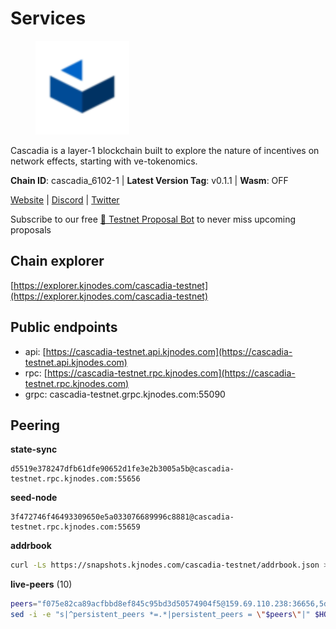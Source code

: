 # Services

<figure><img src="https://raw.githubusercontent.com/kj89/cosmos-images/main/logos/cascadia.png" width="150" alt=""><figcaption></figcaption></figure>

Cascadia is a layer-1 blockchain built to explore the  nature of incentives on network effects, starting  with ve-tokenomics.

**Chain ID**: cascadia_6102-1 | **Latest Version Tag**: v0.1.1 | **Wasm**: OFF

[Website](https://www.cascadia.foundation) | [Discord](https://discord.gg/cascadia) | [Twitter](https://twitter.com/CascadiaSystems)



Subscribe to our free [🤖 Testnet Proposal Bot](https://t.me/kjnodes_testnet_proposal_bot) to never miss upcoming proposals


## Chain explorer
[https://explorer.kjnodes.com/cascadia-testnet](https://explorer.kjnodes.com/cascadia-testnet)

## Public endpoints

* api: [https://cascadia-testnet.api.kjnodes.com](https://cascadia-testnet.api.kjnodes.com)
* rpc: [https://cascadia-testnet.rpc.kjnodes.com](https://cascadia-testnet.rpc.kjnodes.com)
* grpc: cascadia-testnet.grpc.kjnodes.com:55090

## Peering

**state-sync**

```text
d5519e378247dfb61dfe90652d1fe3e2b3005a5b@cascadia-testnet.rpc.kjnodes.com:55656
```

**seed-node**

```text
3f472746f46493309650e5a033076689996c8881@cascadia-testnet.rpc.kjnodes.com:55659
```

**addrbook**
```bash
curl -Ls https://snapshots.kjnodes.com/cascadia-testnet/addrbook.json > $HOME/.cascadiad/config/addrbook.json
```

**live-peers** (10)
```bash
peers="f075e82ca89acfbbd8ef845c95bd3d50574904f5@159.69.110.238:36656,5d563f5d882904f89b929fde2d1cf2342c8cba7c@185.209.223.64:36656,1d61222b7b8e180aacebfd57fbd2d8ab95ebdc4c@65.109.93.152:35656,24c3bd618c6c6c0df40968382e6b408429a020c7@95.217.217.253:50656,45d9fba9830260e6ee302ab3b3802f354aa3e5d8@65.109.69.240:36656,5623331ab53459146cbb60efadf42899373f844b@37.27.6.70:26656,330ca39af5825785df4f863fed4cb2194d2b9dbc@149.102.141.140:26656,d5519e378247dfb61dfe90652d1fe3e2b3005a5b@65.109.68.190:55656,138c612b4297a5c089e4a8653b670c4dcb2ab79f@5.161.86.210:11656,c9256e4f42a23bbdc9ea79805f497a1923a4beac@65.108.230.113:17096"
sed -i -e "s|^persistent_peers *=.*|persistent_peers = \"$peers\"|" $HOME/.cascadiad/config/config.toml
```
